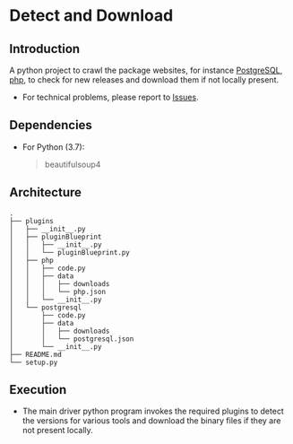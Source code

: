 Detect and Download
================

## Introduction
A python project to crawl the package websites, for instance [PostgreSQL](https://www.postgresql.org/), [php](https://www.php.net/), to check for new releases and download them if not locally present.

* For technical problems, please report to [Issues](https://github.com/maanas-talwar/Detect-and-Download/issues).


## Dependencies
* For Python (3.7):
    > beautifulsoup4

## Architecture
```
.
├── plugins
│   ├── __init__.py
│   ├── pluginBlueprint
│   │   ├── __init__.py
│   │   └── pluginBlueprint.py
│   ├── php
│   │   ├── code.py
│   │   ├── data
│   │   │   ├── downloads
│   │   │   └── php.json
│   │   └── __init__.py
│   └── postgresql
│       ├── code.py
│       ├── data
│       │   ├── downloads
│       │   └── postgresql.json
│       └── __init__.py
├── README.md
└── setup.py

```

<!--- ##Contents --->

## Execution
* The main driver python program invokes the required plugins to detect the versions for various tools and download the binary files if they are not present locally.

